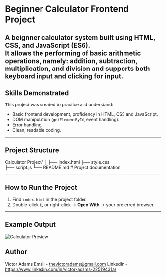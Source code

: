 # Beginner Calculator Frontend Project
A beignner calculator system built using **HTML**, **CSS**, and **JavaScript (ES6)**.  
It allows the performing of basic arithmetic operations, namely: addition, subtraction, multiplication, and division and supports both keyboard input and clicking for input.
---

## Skills Demonstrated
This project was created to practice and understand:
- Basic frontend development, proficiency in HTML, CSS and JavaScript.
- DOM manipulation (`getElementById`, event handling).
- Error handling.
- Clean, readable coding.


---

## Project Structure
Calculator Project/
│
├── index.html 
├── style.css  
├── script.js 
└── README.md # Project documentation


---

## How to Run the Project

1. Find `index.html` in the project folder.  
2. Double-click it, or right-click → **Open With** → your preferred browser.

 
---

## Example Output

 
![Calculator Preview](<img width="1440" height="795" alt="screenshot" src="https://github.com/user-attachments/assets/465dfdf6-bc54-4e42-b8ff-938ea0fb287b" />)
 


## Author
Victor Adams
Email - thevictoradams@gmail.com
LinkedIn - https://www.linkedin.com/in/victor-adams-22519431a/
